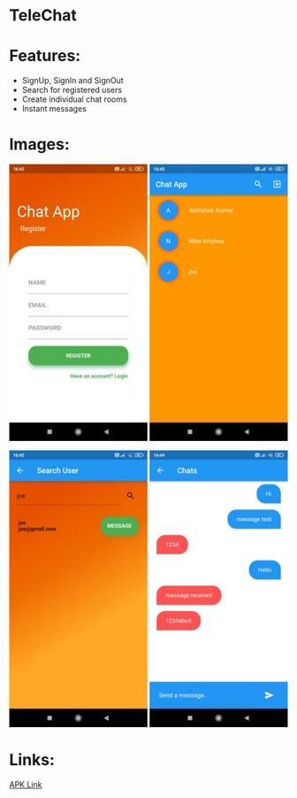 # TeleChat

# Features:

* SignUp, SignIn and SignOut
* Search for registered users
* Create individual chat rooms
* Instant messages




# Images:

<img src="images/WhatsApp Image 2020-11-18 at 16.46.42 (3).jpeg" width="250" height="500" >                    <img src="images/WhatsApp Image 2020-11-18 at 16.46.42.jpeg" width="250" height="500" > 


<img src="images/WhatsApp Image 2020-11-18 at 16.46.42 (2).jpeg" width="250" height="500" >   <img src="images/WhatsApp Image 2020-11-18 at 16.46.42 (1).jpeg" width="250" height="500" >

# Links:
[APK Link](https://drive.google.com/file/d/1gE3G203qb6TncJTOqLEku8eL3aAx28eX/view?usp=sharing)



